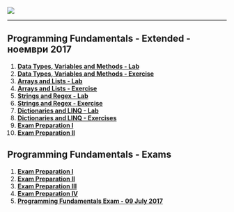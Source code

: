 <a href="#"><img src="https://i.imgur.com/OrqPzxG.png" ></img></a>

---
## <b>Programming Fundamentals - Extended - ноември 2017</b>
1.  <a href="https://github.com/IvayloIV/Programming-Fundamentals/tree/master/Programming%20Fundamentals%20-%20Extended%20-%20%D0%BD%D0%BE%D0%B5%D0%BC%D0%B2%D1%80%D0%B8%202017/Data%20Types%2C%20Variables%20and%20Methods%20%20Lab" > <b>Data Types, Variables and Methods - Lab</b> </a> 
2.  <a href="https://github.com/IvayloIV/Programming-Fundamentals/tree/master/Programming%20Fundamentals%20-%20Extended%20-%20%D0%BD%D0%BE%D0%B5%D0%BC%D0%B2%D1%80%D0%B8%202017/Data%20Types%2C%20Variables%20and%20Methods%20-%20Exercise" > <b>Data Types, Variables and Methods - Exercise</b> </a> 
3.  <a href="https://github.com/IvayloIV/Programming-Fundamentals/tree/master/Programming%20Fundamentals%20-%20Extended%20-%20%D0%BD%D0%BE%D0%B5%D0%BC%D0%B2%D1%80%D0%B8%202017/Arrays%20and%20Lists%20-%20Lab" > <b>Arrays and Lists - Lab</b> </a> 
4.  <a href="https://github.com/IvayloIV/Programming-Fundamentals/tree/master/Programming%20Fundamentals%20-%20Extended%20-%20%D0%BD%D0%BE%D0%B5%D0%BC%D0%B2%D1%80%D0%B8%202017/Arrays%20and%20Lists%20-%20Exercise" > <b>Arrays and Lists - Exercise</b> </a> 
5.  <a href="https://github.com/IvayloIV/Programming-Fundamentals/tree/master/Programming%20Fundamentals%20-%20Extended%20-%20%D0%BD%D0%BE%D0%B5%D0%BC%D0%B2%D1%80%D0%B8%202017/Strings%20and%20Regex%20-%20Lab" > <b>Strings and Regex - Lab</b> </a> 
6.  <a href="https://github.com/IvayloIV/Programming-Fundamentals/tree/master/Programming%20Fundamentals%20-%20Extended%20-%20%D0%BD%D0%BE%D0%B5%D0%BC%D0%B2%D1%80%D0%B8%202017/Strings%20and%20Regex%20-%20Exercise" > <b>Strings and Regex - Exercise</b> </a>
7.  <a href="https://github.com/IvayloIV/Programming-Fundamentals/tree/master/Programming%20Fundamentals%20-%20Extended%20-%20%D0%BD%D0%BE%D0%B5%D0%BC%D0%B2%D1%80%D0%B8%202017/Dictionaries%20and%20LINQ%20-%20Lab" > <b>Dictionaries and LINQ - Lab</b> </a>
8.  <a href="https://github.com/IvayloIV/Programming-Fundamentals/tree/master/Programming%20Fundamentals%20-%20Extended%20-%20%D0%BD%D0%BE%D0%B5%D0%BC%D0%B2%D1%80%D0%B8%202017/Dictionaries%20and%20LINQ%20-%20Exercises" > <b>Dictionaries and LINQ - Exercises</b> </a>
9.  <a href="https://github.com/IvayloIV/Programming-Fundamentals/tree/master/Programming%20Fundamentals%20-%20Extended%20-%20%D0%BD%D0%BE%D0%B5%D0%BC%D0%B2%D1%80%D0%B8%202017/Exam%20Preparation%20I" > <b>Exam Preparation I</b> </a>
10.  <a href="https://github.com/IvayloIV/Programming-Fundamentals/tree/master/Programming%20Fundamentals%20-%20Extended%20-%20%D0%BD%D0%BE%D0%B5%D0%BC%D0%B2%D1%80%D0%B8%202017/Exam%20Preparation%20II" > <b>Exam Preparation II</b> </a>

## <b>Programming Fundamentals - Exams</b>
1.  <a href="https://github.com/IvayloIV/Programming-Fundamentals/tree/master/Programming%20Fundamentals%20-%20Exams/Exam%20Preparation%20I" > <b>Exam Preparation I</b> </a> 
2.  <a href="https://github.com/IvayloIV/Programming-Fundamentals/tree/master/Programming%20Fundamentals%20-%20Exams/Exam%20Preparation%20II" > <b>Exam Preparation II</b> </a> 
3.  <a href="https://github.com/IvayloIV/Programming-Fundamentals/tree/master/Programming%20Fundamentals%20-%20Exams/Exam%20Preparation%20III" > <b>Exam Preparation III</b> </a> 
4.  <a href="https://github.com/IvayloIV/Programming-Fundamentals/tree/master/Programming%20Fundamentals%20-%20Exams/Exam%20Preparation%20IV" > <b>Exam Preparation IV</b> </a> 
5.  <a href="https://github.com/IvayloIV/Programming-Fundamentals/tree/master/Programming%20Fundamentals%20-%20Exams/Programming%20Fundamentals%20Exam%20-%2009%20July%202017" > <b>Programming Fundamentals Exam - 09 July 2017</b> </a> 
